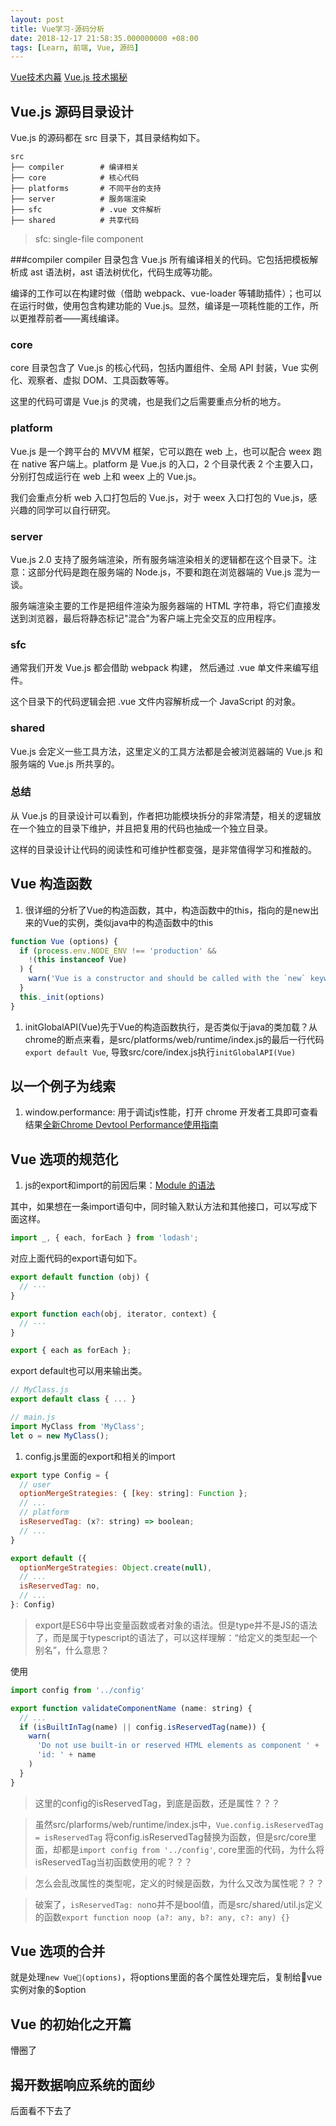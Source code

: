 ```yaml
---
layout: post
title: Vue学习-源码分析
date: 2018-12-17 21:58:35.000000000 +08:00
tags: [Learn, 前端, Vue, 源码]
---
```


[Vue技术内幕](http://hcysun.me/vue-design/)
[Vue.js 技术揭秘](https://ustbhuangyi.github.io/vue-analysis/)

## Vue.js 源码目录设计

Vue.js 的源码都在 src 目录下，其目录结构如下。

```
src
├── compiler        # 编译相关 
├── core            # 核心代码 
├── platforms       # 不同平台的支持
├── server          # 服务端渲染
├── sfc             # .vue 文件解析
├── shared          # 共享代码
```

> sfc: single-file component

###compiler
compiler 目录包含 Vue.js 所有编译相关的代码。它包括把模板解析成 ast 语法树，ast 语法树优化，代码生成等功能。

编译的工作可以在构建时做（借助 webpack、vue-loader 等辅助插件）；也可以在运行时做，使用包含构建功能的 Vue.js。显然，编译是一项耗性能的工作，所以更推荐前者——离线编译。

### core
core 目录包含了 Vue.js 的核心代码，包括内置组件、全局 API 封装，Vue 实例化、观察者、虚拟 DOM、工具函数等等。

这里的代码可谓是 Vue.js 的灵魂，也是我们之后需要重点分析的地方。

### platform
Vue.js 是一个跨平台的 MVVM 框架，它可以跑在 web 上，也可以配合 weex 跑在 native 客户端上。platform 是 Vue.js 的入口，2 个目录代表 2 个主要入口，分别打包成运行在 web 上和 weex 上的 Vue.js。

我们会重点分析 web 入口打包后的 Vue.js，对于 weex 入口打包的 Vue.js，感兴趣的同学可以自行研究。

### server
Vue.js 2.0 支持了服务端渲染，所有服务端渲染相关的逻辑都在这个目录下。注意：这部分代码是跑在服务端的 Node.js，不要和跑在浏览器端的 Vue.js 混为一谈。

服务端渲染主要的工作是把组件渲染为服务器端的 HTML 字符串，将它们直接发送到浏览器，最后将静态标记"混合"为客户端上完全交互的应用程序。

### sfc
通常我们开发 Vue.js 都会借助 webpack 构建， 然后通过 .vue 单文件来编写组件。

这个目录下的代码逻辑会把 .vue 文件内容解析成一个 JavaScript 的对象。

### shared
Vue.js 会定义一些工具方法，这里定义的工具方法都是会被浏览器端的 Vue.js 和服务端的 Vue.js 所共享的。

### 总结
从 Vue.js 的目录设计可以看到，作者把功能模块拆分的非常清楚，相关的逻辑放在一个独立的目录下维护，并且把复用的代码也抽成一个独立目录。

这样的目录设计让代码的阅读性和可维护性都变强，是非常值得学习和推敲的。

## Vue 构造函数

1. 很详细的分析了Vue的构造函数，其中，构造函数中的this，指向的是new出来的Vue的实例，类似java中的构造函数中的this

```javascript
function Vue (options) {
  if (process.env.NODE_ENV !== 'production' &&
    !(this instanceof Vue)
  ) {
    warn('Vue is a constructor and should be called with the `new` keyword')
  }
  this._init(options)
}
```

1. initGlobalAPI(Vue)先于Vue的构造函数执行，是否类似于java的类加载？从chrome的断点来看，是src/platforms/web/runtime/index.js的最后一行代码```export default Vue```, 导致src/core/index.js执行```initGlobalAPI(Vue)```

## 以一个例子为线索

1. window.performance: 用于调试js性能，打开 chrome 开发者工具即可查看结果[全新Chrome Devtool Performance使用指南](https://zhuanlan.zhihu.com/p/29879682)

## Vue 选项的规范化

1. js的export和import的前因后果：[Module 的语法](http://es6.ruanyifeng.com/#docs/module)

其中，如果想在一条import语句中，同时输入默认方法和其他接口，可以写成下面这样。
```javascript
import _, { each, forEach } from 'lodash';
```
对应上面代码的export语句如下。
```javascript
export default function (obj) {
  // ···
}

export function each(obj, iterator, context) {
  // ···
}

export { each as forEach };
```

export default也可以用来输出类。
```javascript
// MyClass.js
export default class { ... }

// main.js
import MyClass from 'MyClass';
let o = new MyClass();
```

1. config.js里面的export和相关的import

```javascript
export type Config = {
  // user
  optionMergeStrategies: { [key: string]: Function };
  // ...
  // platform
  isReservedTag: (x?: string) => boolean;
  // ...
}

export default ({
  optionMergeStrategies: Object.create(null),
  // ...
  isReservedTag: no,
  // ...
}: Config)
```

> export是ES6中导出变量函数或者对象的语法。但是type并不是JS的语法了，而是属于typescript的语法了，可以这样理解：“给定义的类型起一个别名”，什么意思？

使用
```javascript
import config from '../config'

export function validateComponentName (name: string) {
  // ...
  if (isBuiltInTag(name) || config.isReservedTag(name)) {
    warn(
      'Do not use built-in or reserved HTML elements as component ' +
      'id: ' + name
    )
  }
}
```

> 这里的config的isReservedTag，到底是函数，还是属性？？？

> 虽然src/plarforms/web/runtime/index.js中，```Vue.config.isReservedTag = isReservedTag``` 将config.isReservedTag替换为函数，但是src/core里面，却都是```import config from '../config'```, core里面的代码，为什么将isReservedTag当初函数使用的呢？？？

> 怎么会乱改属性的类型呢，定义的时候是函数，为什么又改为属性呢？？？

> 破案了，```isReservedTag: no```no并不是bool值，而是src/shared/util.js定义的函数```export function noop (a?: any, b?: any, c?: any) {}```

## Vue 选项的合并

就是处理`new Vue(options)`，将options里面的各个属性处理完后，复制给vue实例对象的$option

## Vue 的初始化之开篇

懵圈了

## 揭开数据响应系统的面纱

后面看不下去了